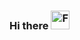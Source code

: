 ### Hi there <img src="https://user-images.githubusercontent.com/5394952/118469757-edf26900-b6fd-11eb-8b59-9b8bfda08513.png" alt="Ferris" width="30"/>
<!--
**SBentley/SBentley** is a ✨ _special_ ✨ repository because its `README.md` (this file) appears on your GitHub profile.

Here are some ideas to get you started:

- 🔭 I’m currently working on ...
- 🌱 I’m currently learning ...
- 👯 I’m looking to collaborate on ...
- 🤔 I’m looking for help with ...
- 💬 Ask me about ...
- 📫 How to reach me: ...
- 😄 Pronouns: ...
- ⚡ Fun fact: ...
-->
